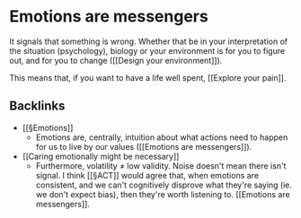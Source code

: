 # Emotions are messengers
It signals that something is wrong. Whether that be in your interpretation of the situation (psychology), biology or your environment is for you to figure out, and for you to change ([[Design your environment]]).

This means that, if you want to have a life well spent, [[Explore your pain]].

## Backlinks
* [[§Emotions]]
	* Emotions are, centrally, intuition about what actions need to happen for us to live by our values ([[Emotions are messengers]]). 
* [[Caring emotionally might be necessary]]
	* Furthermore, volatility ≠ low validity. Noise doesn't mean there isn't signal. I think [[§ACT]] would agree that, when emotions are consistent, and we can't cognitively disprove what they're saying (ie. we don't expect bias), then they're worth listening to. [[Emotions are messengers]].

<!-- #.inbox -->

<!-- {BearID:A1F3EC56-32E0-4B50-9FD5-719B62B22EE1-11937-000019D8174E56CA} -->
